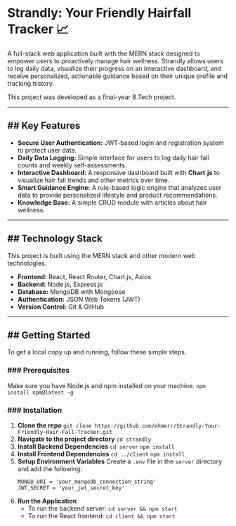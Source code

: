 
# Strandly: Your Friendly Hairfall Tracker 📈

A full-stack web application built with the MERN stack designed to empower users to proactively manage hair wellness. Strandly allows users to log daily data, visualize their progress on an interactive dashboard, and receive personalized, actionable guidance based on their unique profile and tracking history.

This project was developed as a final-year B.Tech project.

---

## ## Key Features

* **Secure User Authentication:** JWT-based login and registration system to protect user data.
* **Daily Data Logging:** Simple interface for users to log daily hair fall counts and weekly self-assessments.
* **Interactive Dashboard:** A responsive dashboard built with **Chart.js** to visualize hair fall trends and other metrics over time.
* **Smart Guidance Engine:** A rule-based logic engine that analyzes user data to provide personalized lifestyle and product recommendations.
* **Knowledge Base:** A simple CRUD module with articles about hair wellness.

---

## ## Technology Stack

This project is built using the MERN stack and other modern web technologies.

* **Frontend:** React, React Router, Chart.js, Axios
* **Backend:** Node.js, Express.js
* **Database:** MongoDB with Mongoose
* **Authentication:** JSON Web Tokens (JWT)
* **Version Control:** Git & GitHub

---

## ## Getting Started

To get a local copy up and running, follow these simple steps.

### ### Prerequisites

Make sure you have Node.js and npm installed on your machine.
`npm install npm@latest -g`

### ### Installation

1.  **Clone the repo**
    `git clone https://github.com/ehmerr/Strandly-Your-Friendly-Hair-Fall-Tracker.git`
2.  **Navigate to the project directory**
    `cd strandly`
3.  **Install Backend Dependencies**
    `cd server`
    `npm install`
4.  **Install Frontend Dependencies**
    `cd ../client`
    `npm install`
5.  **Setup Environment Variables**
    Create a `.env` file in the `server` directory and add the following:
    ```
    MONGO_URI = 'your_mongodb_connection_string'
    JWT_SECRET = 'your_jwt_secret_key'
    ```
6.  **Run the Application**
    * To run the backend server: `cd server && npm start`
    * To run the React frontend: `cd client && npm start`
